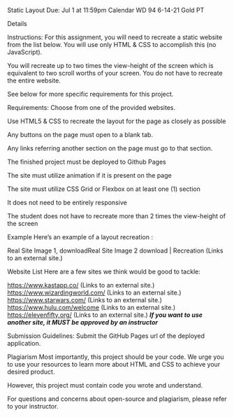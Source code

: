 Static Layout
Due: Jul 1 at 11:59pm
Calendar	WD 94 6-14-21 Gold PT

Details	

Instructions:
For this assignment, you will need to recreate a static website from the list below. You will use only HTML & CSS to accomplish this (no JavaScript).

You will recreate up to two times the view-height of the screen which is equivalent to two scroll worths of your screen. You do not have to recreate the entire website. 

See below for more specific requirements for this project.

 

Requirements:
Choose from one of the provided websites.

Use HTML5 & CSS to recreate the layout for the page as closely as possible

Any buttons on the page must open to a blank tab.

Any links referring another section on the page must go to that section.

The finished project must be deployed to Github Pages 

The site must utilize animation if it is present on the page

The site must utilize CSS Grid or Flexbox on at least one (1) section

It does not need to be entirely responsive

The student does not have to recreate more than 2 times the view-height of the screen

 

Example
Here’s an example of a layout recreation :

Real Site Image 1,   downloadReal Site Image 2  download  | Recreation  (Links to an external site.)

 

Website List
Here are a few sites we think would be good to tackle: 

https://www.kastapp.co/ (Links to an external site.)
https://www.wizardingworld.com/ (Links to an external site.)
https://www.starwars.com/ (Links to an external site.)
https://www.hulu.com/welcome (Links to an external site.)
https://elevenfifty.org/ (Links to an external site.)
***If you want to use another site, it MUST be approved by an instructor***

 

Submission Guidelines:
Submit the GitHub Pages url of the deployed application.

 

Plagiarism
Most importantly, this project should be your code. We urge you to use your resources to learn more about HTML and CSS to achieve your desired product.

However, this project must contain code you wrote and understand. 

For questions and concerns about open-source and plagiarism, please refer to your instructor.
